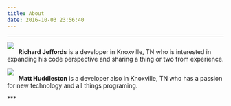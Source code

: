 ```yaml
---
title: About
date: 2016-10-03 23:56:40
---
```

***
<div style="display:table;">
    <img src="https://progblog.io/img/boo.png" style="display:block;float:left;margin-right:10px;" class="img-circle">
        <p>
            <strong>Richard Jeffords</strong> is a developer in Knoxville, TN who is interested in expanding his code perspective and sharing a thing or two from experience.
        </p>
</div>
<div style="display:table;">
    <img src="https://progblog.io/img/matt.jpg" style="display:block;float:left;margin-right:10px;" class="img-circle">
        <p>
            <strong>Matt Huddleston</strong> is a developer also in Knoxville, TN who has a passion for new technology and all things programing.
        </p>
</div>
***
